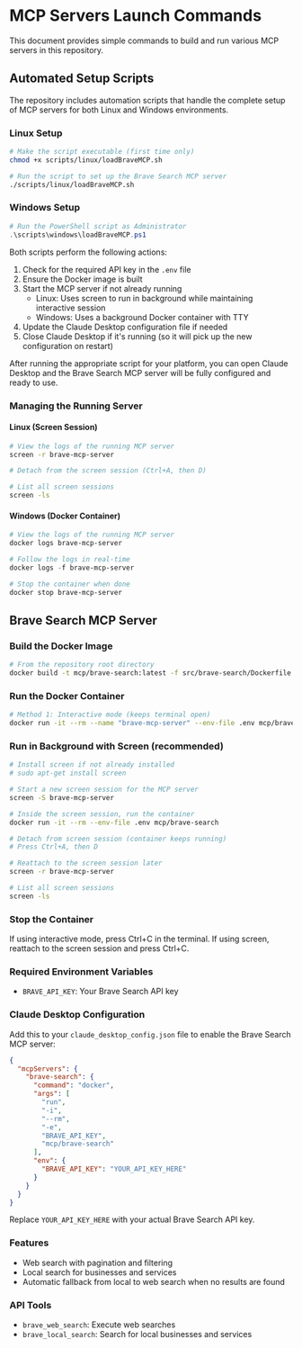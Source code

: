 # MCP Servers Launch Commands

This document provides simple commands to build and run various MCP servers in this repository.

## Automated Setup Scripts

The repository includes automation scripts that handle the complete setup of MCP servers for both Linux and Windows environments.

### Linux Setup

```bash
# Make the script executable (first time only)
chmod +x scripts/linux/loadBraveMCP.sh

# Run the script to set up the Brave Search MCP server
./scripts/linux/loadBraveMCP.sh
```

### Windows Setup

```powershell
# Run the PowerShell script as Administrator
.\scripts\windows\loadBraveMCP.ps1
```

Both scripts perform the following actions:

1. Check for the required API key in the `.env` file
2. Ensure the Docker image is built
3. Start the MCP server if not already running
   - Linux: Uses screen to run in background while maintaining interactive session
   - Windows: Uses a background Docker container with TTY
4. Update the Claude Desktop configuration file if needed
5. Close Claude Desktop if it's running (so it will pick up the new configuration on restart)

After running the appropriate script for your platform, you can open Claude Desktop and the Brave Search MCP server will be fully configured and ready to use.

### Managing the Running Server

#### Linux (Screen Session)
```bash
# View the logs of the running MCP server
screen -r brave-mcp-server

# Detach from the screen session (Ctrl+A, then D)

# List all screen sessions
screen -ls
```

#### Windows (Docker Container)
```powershell
# View the logs of the running MCP server
docker logs brave-mcp-server

# Follow the logs in real-time
docker logs -f brave-mcp-server

# Stop the container when done
docker stop brave-mcp-server
```

## Brave Search MCP Server

### Build the Docker Image
```bash
# From the repository root directory
docker build -t mcp/brave-search:latest -f src/brave-search/Dockerfile .
```

### Run the Docker Container
```bash
# Method 1: Interactive mode (keeps terminal open)
docker run -it --rm --name "brave-mcp-server" --env-file .env mcp/brave-search
```

### Run in Background with Screen (recommended)
```bash
# Install screen if not already installed
# sudo apt-get install screen

# Start a new screen session for the MCP server
screen -S brave-mcp-server

# Inside the screen session, run the container
docker run -it --rm --env-file .env mcp/brave-search

# Detach from screen session (container keeps running)
# Press Ctrl+A, then D

# Reattach to the screen session later
screen -r brave-mcp-server

# List all screen sessions
screen -ls
```

### Stop the Container
If using interactive mode, press Ctrl+C in the terminal.
If using screen, reattach to the screen session and press Ctrl+C.

### Required Environment Variables
- `BRAVE_API_KEY`: Your Brave Search API key

### Claude Desktop Configuration
Add this to your `claude_desktop_config.json` file to enable the Brave Search MCP server:

```json
{
  "mcpServers": {
    "brave-search": {
      "command": "docker",
      "args": [
        "run",
        "-i",
        "--rm",
        "-e",
        "BRAVE_API_KEY",
        "mcp/brave-search"
      ],
      "env": {
        "BRAVE_API_KEY": "YOUR_API_KEY_HERE"
      }
    }
  }
}
```

Replace `YOUR_API_KEY_HERE` with your actual Brave Search API key.

### Features
- Web search with pagination and filtering
- Local search for businesses and services
- Automatic fallback from local to web search when no results are found

### API Tools
- `brave_web_search`: Execute web searches
- `brave_local_search`: Search for local businesses and services
